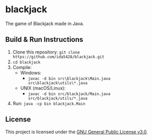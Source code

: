 # blackjack
The game of Blackjack made in Java.

## Build & Run Instructions
1. Clone this repository: `git clone https://github.com/ida5428/blackjack.git`
2. `cd blackjack`
3. Compile:
   - Windows:
      - `javac -d bin src\blackjack\Main.java src\blackjack\utils\*.java`
   - UNIX (macOS/Linux):
      - `javac -d bin src/blackjack/Main.java src/blackjack/utils/*.java`
4. Run: `java -cp bin blackjack.Main`

## License
This project is licensed under the [GNU General Public License v3.0].

[GNU General Public License v3.0]: https://www.gnu.org/licenses/gpl-3.0.en.html
